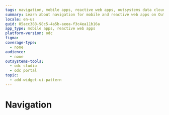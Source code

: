 ```yaml
---
tags: navigation, mobile apps, reactive web apps, outsystems data cloud
summary: Learn about navigation for mobile and reactive web apps on OutSystems Data Cloud (ODC).
locale: en-us
guid: 05acc388-98c5-4a5b-aeea-f3c4ea11b16a
app_type: mobile apps, reactive web apps
platform-version: odc
figma:
coverage-type:
  - none
audience:
  - none
outsystems-tools:
  - odc studio
  - odc portal
topic:
  - add-widget-ui-pattern
---
```


# Navigation

